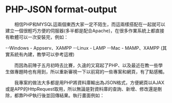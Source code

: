 # PHP-JSON format-output

　　相信PHP和MYSQL這兩個東西大家一定不陌生，而這兩樣搭配在一起就可以建立一個很輕巧方便的伺服器(多半都是配合Apache)，在很多作業系統上都直接有軟體可以一次安裝完，例如：

--Windows - Appserv、XAMPP
--Linux - LAMP
--Mac - MAMP、XAMPP  (其實系統有內建，教學可以參考這裡)

　　而因為前陣子五月初時去比賽，久違的又寫起了PHP、以及最近在教一些學生做專題時也有用到，所以重新審視一下以前寫的一些專案和網頁，有了點感觸。

　　我專案的做法大多都是用PHP將資料庫輸出為JSON格式，方便網頁以AJAX或是APP的HttpRequest取用，所以無論是對資料庫的查詢、新增、修改還是刪除，都靠PHP執行後並回傳結果。執行畫面例如：
